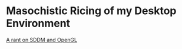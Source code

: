 # Masochistic Ricing of my Desktop Environment
[A rant on SDDM and OpenGL](https://stvnliu.github.io/rice/sddm)
